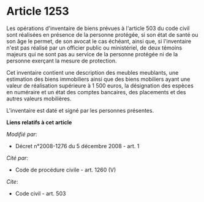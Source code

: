 # Article 1253

Les opérations d'inventaire de biens prévues à l'article 503 du code civil sont réalisées en présence de la personne
protégée, si son état de santé ou son âge le permet, de son avocat le cas échéant, ainsi que, si l'inventaire n'est pas
réalisé par un officier public ou ministériel, de deux témoins majeurs qui ne sont pas au service de la personne protégée ni
de la personne exerçant la mesure de protection. 

Cet inventaire contient une description des meubles meublants, une estimation des biens immobiliers ainsi que des biens
mobiliers ayant une valeur de réalisation supérieure à 1 500 euros, la désignation des espèces en numéraire et un état des
comptes bancaires, des placements et des autres valeurs mobilières.

L'inventaire est daté et signé par les personnes présentes.

**Liens relatifs à cet article**

_Modifié par_:

  - Décret n°2008-1276 du 5 décembre 2008 - art. 1

_Cité par_:

  - Code de procédure civile - art. 1260 (V)

_Cite_:

  - Code civil - art. 503
